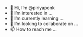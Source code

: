 - 👋 Hi, I’m @piriyaponk
- 👀 I’m interested in ...
- 🌱 I’m currently learning ...
- 💞️ I’m looking to collaborate on ...
- 📫 How to reach me ...

<!---
piriyaponk/piriyaponk is a ✨ special ✨ repository because its `README.md` (this file) appears on your GitHub profile.
You can click the Preview link to take a look at your changes.
--->
